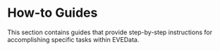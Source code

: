 # How-to Guides

This section contains guides that provide step-by-step instructions for accomplishing specific tasks within EVEData.
